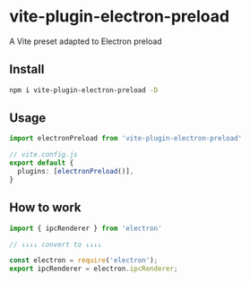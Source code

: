 # vite-plugin-electron-preload

A Vite preset adapted to Electron preload

## Install

```sh
npm i vite-plugin-electron-preload -D
```

## Usage

```ts
import electronPreload from 'vite-plugin-electron-preload'

// vite.config.js
export default {
  plugins: [electronPreload()],
}
```

## How to work

```ts
import { ipcRenderer } from 'electron'

// ↓↓↓↓ convert to ↓↓↓↓

const electron = require('electron');
export ipcRenderer = electron.ipcRenderer;
```
